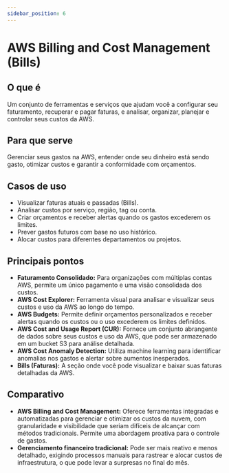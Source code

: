```yaml
---
sidebar_position: 6
---
```


# AWS Billing and Cost Management (Bills)

## O que é
Um conjunto de ferramentas e serviços que ajudam você a configurar seu faturamento, recuperar e pagar faturas, e analisar, organizar, planejar e controlar seus custos da AWS.

## Para que serve
Gerenciar seus gastos na AWS, entender onde seu dinheiro está sendo gasto, otimizar custos e garantir a conformidade com orçamentos.

## Casos de uso
- Visualizar faturas atuais e passadas (Bills).
- Analisar custos por serviço, região, tag ou conta.
- Criar orçamentos e receber alertas quando os gastos excederem os limites.
- Prever gastos futuros com base no uso histórico.
- Alocar custos para diferentes departamentos ou projetos.

## Principais pontos
- **Faturamento Consolidado:** Para organizações com múltiplas contas AWS, permite um único pagamento e uma visão consolidada dos custos.
- **AWS Cost Explorer:** Ferramenta visual para analisar e visualizar seus custos e uso da AWS ao longo do tempo.
- **AWS Budgets:** Permite definir orçamentos personalizados e receber alertas quando os custos ou o uso excederem os limites definidos.
- **AWS Cost and Usage Report (CUR):** Fornece um conjunto abrangente de dados sobre seus custos e uso da AWS, que pode ser armazenado em um bucket S3 para análise detalhada.
- **AWS Cost Anomaly Detection:** Utiliza machine learning para identificar anomalias nos gastos e alertar sobre aumentos inesperados.
- **Bills (Faturas):** A seção onde você pode visualizar e baixar suas faturas detalhadas da AWS.

## Comparativo
- **AWS Billing and Cost Management:** Oferece ferramentas integradas e automatizadas para gerenciar e otimizar os custos da nuvem, com granularidade e visibilidade que seriam difíceis de alcançar com métodos tradicionais. Permite uma abordagem proativa para o controle de gastos.
- **Gerenciamento financeiro tradicional:** Pode ser mais reativo e menos detalhado, exigindo processos manuais para rastrear e alocar custos de infraestrutura, o que pode levar a surpresas no final do mês.




